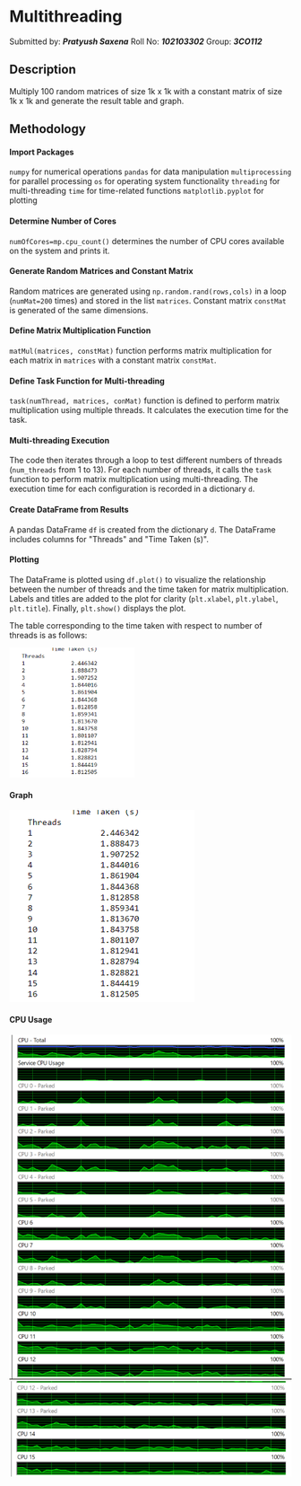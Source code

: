 # Multithreading
Submitted by: ***Pratyush Saxena*** 
Roll No: ***102103302***
Group: ***3CO112***
## Description
Multiply 100 random matrices of size 1k x 1k with a constant matrix of size 1k x 1k and generate the result table and graph. 
## Methodology
#### Import Packages
`numpy` for numerical operations 
`pandas` for data manipulation
`multiprocessing` for parallel processing
`os` for operating system functionality
`threading` for multi-threading
`time` for time-related functions
`matplotlib.pyplot` for plotting

#### Determine Number of Cores
 `numOfCores=mp.cpu_count()` determines the number of CPU cores available on the system and prints it.

#### Generate Random Matrices and Constant Matrix
Random matrices are generated using `np.random.rand(rows,cols)` in a loop (`numMat=200` times) and stored in the list `matrices`. Constant matrix `constMat` is generated of the same dimensions.

#### Define Matrix Multiplication Function
`matMul(matrices, constMat)` function performs matrix multiplication for each matrix in `matrices` with a constant matrix `constMat`.

#### Define Task Function for Multi-threading
`task(numThread, matrices, conMat)` function is defined to perform matrix multiplication using multiple threads. It calculates the execution time for the task.

#### Multi-threading Execution
The code then iterates through a loop to test different numbers of threads (`num_threads` from 1 to 13). For each number of threads, it calls the `task` function to perform matrix multiplication using multi-threading. The execution time for each configuration is recorded in a dictionary `d`.

#### Create DataFrame from Results
A pandas DataFrame `df` is created from the dictionary `d`. The DataFrame includes columns for "Threads" and "Time Taken (s)".

#### Plotting
The DataFrame is plotted using `df.plot()` to visualize the relationship between the number of threads and the time taken for matrix multiplication. Labels and titles are added to the plot for clarity (`plt.xlabel`, `plt.ylabel`, `plt.title`). Finally, `plt.show()` displays the plot.

The table corresponding to the time taken with respect to number of threads is as follows:

<img width="224" alt="Thread Time" src="https://github.com/PratyushSaxena7/Multithreading/blob/main/Thread%20time.png">

#### Graph
![Graph](https://github.com/PratyushSaxena7/Multithreading/blob/main/Thread%20time.png)

#### CPU Usage
![CPU](https://github.com/PratyushSaxena7/Multithreading/blob/main/cores.png)
![CPU](https://github.com/PratyushSaxena7/Multithreading/blob/main/cores_2.png)



